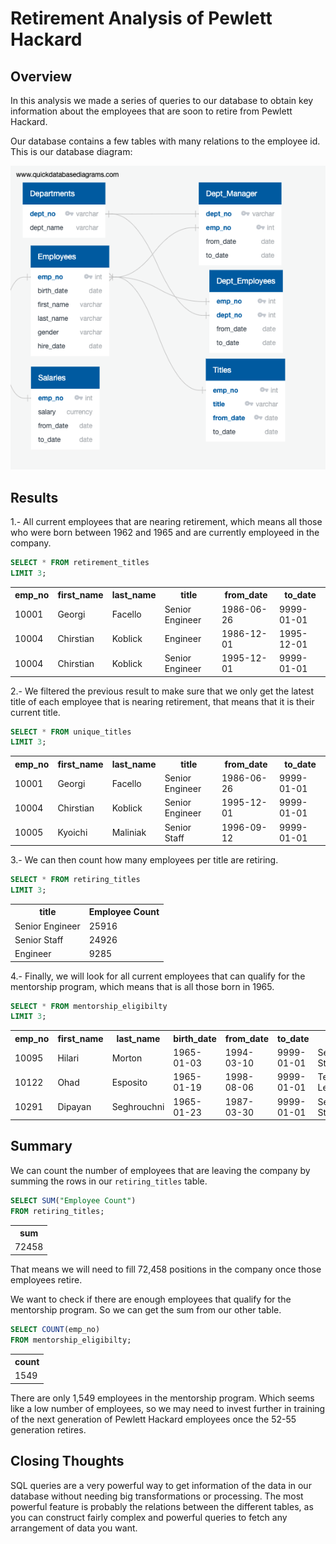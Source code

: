 # Retirement Analysis of Pewlett Hackard


## Overview

In this analysis we made a series of queries to our database to obtain key information about the employees that are soon to retire from Pewlett Hackard.

Our database contains a few tables with many relations to the employee id. This is our database diagram:

![img](./EmployeeDB.png)


## Results

1.- All current employees that are nearing retirement, which means all those who were born between 1962 and 1965 and are currently employeed in the company.

```sql
SELECT * FROM retirement_titles
LIMIT 3;
```

<table><tr><th>emp_no</th><th>first_name</th><th>last_name</th><th>title</th><th>from_date</th><th>to_date</th></tr><tr><td>10001</td><td>Georgi</td><td>Facello</td><td>Senior Engineer</td><td>1986-06-26</td><td>9999-01-01</td></tr><tr><td>10004</td><td>Chirstian</td><td>Koblick</td><td>Engineer</td><td>1986-12-01</td><td>1995-12-01</td></tr><tr><td>10004</td><td>Chirstian</td><td>Koblick</td><td>Senior Engineer</td><td>1995-12-01</td><td>9999-01-01</td></tr></table>

2.- We filtered the previous result to make sure that we only get the latest title of each employee that is nearing retirement, that means that it is their current title.

```sql
SELECT * FROM unique_titles
LIMIT 3;
```

<table><tr><th>emp_no</th><th>first_name</th><th>last_name</th><th>title</th><th>from_date</th><th>to_date</th></tr><tr><td>10001</td><td>Georgi</td><td>Facello</td><td>Senior Engineer</td><td>1986-06-26</td><td>9999-01-01</td></tr><tr><td>10004</td><td>Chirstian</td><td>Koblick</td><td>Senior Engineer</td><td>1995-12-01</td><td>9999-01-01</td></tr><tr><td>10005</td><td>Kyoichi</td><td>Maliniak</td><td>Senior Staff</td><td>1996-09-12</td><td>9999-01-01</td></tr></table>

3.- We can then count how many employees per title are retiring.

```sql
SELECT * FROM retiring_titles
LIMIT 3;
```

<table><tr><th>title</th><th>Employee Count</th></tr><tr><td>Senior Engineer</td><td>25916</td></tr><tr><td>Senior Staff</td><td>24926</td></tr><tr><td>Engineer</td><td>9285</td></tr></table>

4.- Finally, we will look for all current employees that can qualify for the mentorship program, which means that is all those born in 1965.

```sql
SELECT * FROM mentorship_eligibilty
LIMIT 3;
```

<table><tr><th>emp_no</th><th>first_name</th><th>last_name</th><th>birth_date</th><th>from_date</th><th>to_date</th><th>title</th></tr><tr><td>10095</td><td>Hilari</td><td>Morton</td><td>1965-01-03</td><td>1994-03-10</td><td>9999-01-01</td><td>Senior Staff</td></tr><tr><td>10122</td><td>Ohad</td><td>Esposito</td><td>1965-01-19</td><td>1998-08-06</td><td>9999-01-01</td><td>Technique Leader</td></tr><tr><td>10291</td><td>Dipayan</td><td>Seghrouchni</td><td>1965-01-23</td><td>1987-03-30</td><td>9999-01-01</td><td>Senior Staff</td></tr></table>


## Summary

We can count the number of employees that are leaving the company by summing the rows in our `retiring_titles` table.

```sql
SELECT SUM("Employee Count")
FROM retiring_titles;
```

<table><tr><th>sum</th></tr><tr><td>72458</td></tr></table>

That means we will need to fill 72,458 positions in the company once those employees retire.

We want to check if there are enough employees that qualify for the mentorship program. So we can get the sum from our other table.

```sql
SELECT COUNT(emp_no)
FROM mentorship_eligibilty;
```

<table><tr><th>count</th></tr><tr><td>1549</td></tr></table>

There are only 1,549 employees in the mentorship program. Which seems like a low number of employees, so we may need to invest further in training of the next generation of Pewlett Hackard employees once the 52-55 generation retires.


## Closing Thoughts

SQL queries are a very powerful way to get information of the data in our database without needing big transformations or processing. The most powerful feature is probably the relations between the different tables, as you can construct fairly complex and powerful queries to fetch any arrangement of data you want.
